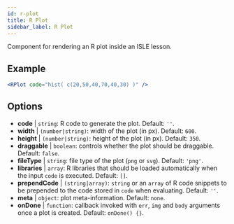 ```yaml
---
id: r-plot
title: R Plot
sidebar_label: R Plot
---
```


Component for rendering an R plot inside an ISLE lesson.

## Example

```jsx live
<RPlot code="hist( c(20,50,40,70,40,30) )" />
```

## Options

* __code__ | `string`: R code to generate the plot. Default: `''`.
* __width__ | `(number|string)`: width of the plot (in px). Default: `600`.
* __height__ | `(number|string)`: height of the plot (in px). Default: `350`.
* __draggable__ | `boolean`: controls whether the plot should be draggable. Default: `false`.
* __fileType__ | `string`: file type of the plot (`png` or `svg`). Default: `'png'`.
* __libraries__ | `array`: R libraries that should be loaded automatically when the input `code` is executed. Default: `[]`.
* __prependCode__ | `(string|array)`: `string` or an `array` of R code snippets to be prepended to the code stored in `code` when evaluating. Default: `''`.
* __meta__ | `object`: plot meta-information. Default: `none`.
* __onDone__ | `function`: callback invoked with `err`, `img` and `body` arguments once a plot is created. Default: `onDone() {}`.
